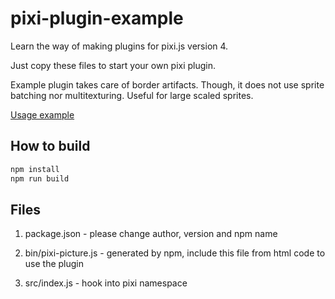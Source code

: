 # pixi-plugin-example

Learn the way of making plugins for pixi.js version 4.

Just copy these files to start your own pixi plugin.

Example plugin takes care of border artifacts. Though, it does not use sprite batching nor multitexturing. Useful for large scaled sprites.

[Usage example](http://pixijs.github.io/examples/#/picture/border-artifacts.js)

## How to build

```bash
npm install
npm run build
```

## Files

1. package.json - please change author, version and npm name

2. bin/pixi-picture.js - generated by npm, include this file from html code to use the plugin

3. src/index.js - hook into pixi namespace
